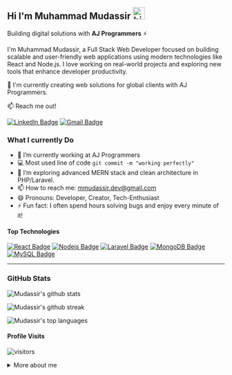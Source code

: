 ## Hi I'm Muhammad Mudassir <img src="https://user-images.githubusercontent.com/1303154/88677602-1635ba80-d120-11ea-84d8-d263ba5fc3c0.gif" width="28px" height="28px" alt="hi">

Building digital solutions with **AJ Programmers** ⚡️

I'm Muhammad Mudassir, a Full Stack Web Developer focused on building scalable and user-friendly web applications using modern technologies like React and Node.js. I love working on real-world projects and exploring new tools that enhance developer productivity.

📘 I'm currently creating web solutions for global clients with AJ Programmers.

:mailbox: Reach me out!

[![LinkedIn Badge](https://img.shields.io/badge/-Muhammad%20Mudassir-0e76a8?style=flat&labelColor=0e76a8&logo=linkedin&logoColor=white)](https://www.linkedin.com/in/muhammad-mudassir1/) 
[![Gmail Badge](https://img.shields.io/badge/-mmudassir.dev@gmail.com-c0392b?style=flat&labelColor=c0392b&logo=gmail&logoColor=white)](mailto:mmudassir.dev@gmail.com)

### What I currently Do

- 🔭 I’m currently working at AJ Programmers
- :computer: Most used line of code `git commit -m "working perfectly"`
- 🤔 I’m exploring advanced MERN stack and clean architecture in PHP/Laravel.
- 📫 How to reach me: mmudassir.dev@gmail.com
- 😄 Pronouns: Developer, Creator, Tech-Enthusiast
- ⚡ Fun fact: I often spend hours solving bugs and enjoy every minute of it!

#### Top Technologies

[![React Badge](https://img.shields.io/badge/-React-61DBFB?style=for-the-badge&labelColor=black&logo=react&logoColor=61DBFB)](#) 
[![Nodejs Badge](https://img.shields.io/badge/-Nodejs-3C873A?style=for-the-badge&labelColor=black&logo=node.js&logoColor=3C873A)](#) 
[![Laravel Badge](https://img.shields.io/badge/-Laravel-FF2D20?style=for-the-badge&labelColor=black&logo=laravel&logoColor=FF2D20)](#) 
[![MongoDB Badge](https://img.shields.io/badge/-MongoDB-4DB33D?style=for-the-badge&labelColor=black&logo=mongodb&logoColor=4DB33D)](#) 
[![MySQL Badge](https://img.shields.io/badge/-MySQL-4479A1?style=for-the-badge&labelColor=black&logo=mysql&logoColor=4479A1)](#)

---

### GitHub Stats

![Mudassir's github stats](https://github-readme-stats.vercel.app/api?username=mudassiir&count_private=true&theme=tokyonight&show_icons=true)

![Mudassir's github streak](https://github-readme-streak-stats.herokuapp.com/?user=mudassiir&theme=tokyonight)

![Mudassir's top languages](https://github-readme-stats.vercel.app/api/top-langs/?username=mudassiir&layout=compact&theme=tokyonight)

#### Profile Visits

![visitors](https://visitor-badge.glitch.me/badge?page_id=mudassiir.mudassiir)

<details>
<summary>More about me</summary>

### My Development Philosophy

I’m passionate about clean code, reusability, and user-centric solutions. Whether I’m building a product for a startup or a tool for internal use, I believe in delivering scalable, maintainable, and intuitive apps.

### Want to work together?
Reach out via email or LinkedIn and let’s build something amazing!

</details>
